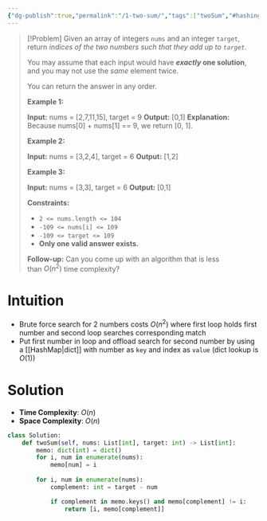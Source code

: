 ```yaml
---
{"dg-publish":true,"permalink":"/1-two-sum/","tags":["twoSum","#hashing"]}
---
```


> [!Problem]
> Given an array of integers `nums` and an integer `target`, return _indices of the two numbers such that they add up to `target`_.
> 
> You may assume that each input would have **_exactly_ one solution**, and you may not use the _same_ element twice.
> 
> You can return the answer in any order.
> 
> **Example 1:**
> 
> **Input:** nums = [2,7,11,15], target = 9
> **Output:** [0,1]
> **Explanation:** Because nums[0] + nums[1] == 9, we return [0, 1].
> 
> **Example 2:**
> 
> **Input:** nums = [3,2,4], target = 6
> **Output:** [1,2]
> 
> **Example 3:**
> 
> **Input:** nums = [3,3], target = 6
> **Output:** [0,1]
> 
> **Constraints:**
> 
> - `2 <= nums.length <= 104`
> - `-109 <= nums[i] <= 109`
> - `-109 <= target <= 109`
> - **Only one valid answer exists.**
> 
> **Follow-up:** Can you come up with an algorithm that is less than $O(n^2)$ time complexity?

# Intuition
- Brute force search for 2 numbers costs $O(n^2)$ where first loop holds first number and second loop searches corresponding match
- Put first number in loop and offload search for second number by using a [[HashMap\|dict]] with number as `key` and index as `value`  (dict lookup is $O(1)$)
# Solution
- **Time Complexity**: $O(n)$
- **Space Complexity**: $O(n)$
```python
class Solution:
    def twoSum(self, nums: List[int], target: int) -> List[int]:
        memo: dict(int) = dict()
        for i, num in enumerate(nums):
            memo[num] = i
        
        for i, num in enumerate(nums):
            complement: int = target - num

            if complement in memo.keys() and memo[complement] != i:
                return [i, memo[complement]]
```
